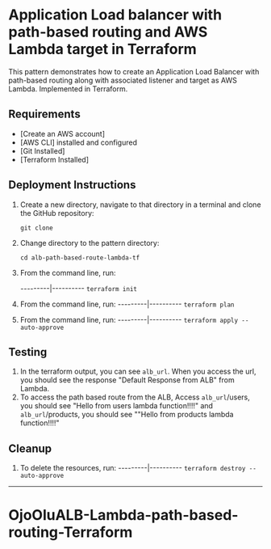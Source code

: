 # Application Load balancer with path-based routing and AWS Lambda target in Terraform

This pattern demonstrates how to create an Application Load Balancer with path-based routing along with associated listener and target as AWS Lambda. Implemented in Terraform.


## Requirements

* [Create an AWS account]
* [AWS CLI] installed and configured
* [Git Installed]
* [Terraform Installed]

## Deployment Instructions

1. Create a new directory, navigate to that directory in a terminal and clone the GitHub repository:
    ``` 
    git clone 
    ```
2. Change directory to the pattern directory:
    ```
    cd alb-path-based-route-lambda-tf
    ```
3. From the command line, run:

    ---------|----------
    ```terraform init``` 

4. From the command line, run:
    ---------|----------
    ```terraform plan``` 
5. From the command line, run:
    ---------|----------
    ```terraform apply --auto-approve``` 

## Testing

1. In the terraform output, you can see `alb_url`. When you access the url, you should see the response "Default Response from ALB" from Lambda.
2. To access the path based route from the ALB, Access `alb_url`/users, you should see "Hello from users lambda function!!!!" and `alb_url`/products, you should see ""Hello from products lambda function!!!!"


## Cleanup
 
1. To delete the resources, run:
    ---------|----------
    ```terraform destroy --auto-approve``` 
----
# OjoOluALB-Lambda-path-based-routing-Terraform
